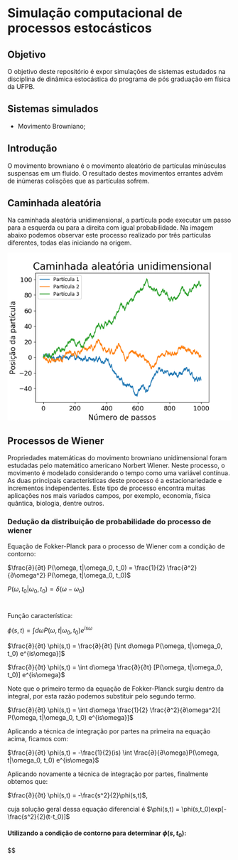 # Simulação computacional de processos estocásticos

## Objetivo

O objetivo deste repositório é expor simulações de sistemas estudados na disciplina de dinâmica estocástica do programa de pós graduação em física da UFPB.

## Sistemas simulados
- Movimento Browniano;

## Introdução
O movimento browniano é o movimento aleatório de partículas minúsculas suspensas em um fluido. O resultado destes movimentos errantes advém de inúmeras colisções que as partículas sofrem.

## Caminhada aleatória

Na caminhada aleatória unidimensional, a partícula pode executar um passo para a esquerda ou para a direita com igual probabilidade. Na imagem abaixo podemos observar este processo realizado por três partículas diferentes, todas elas iniciando na origem.

![Logo do Markdown](img/Caminhada_aleatoria.png)

## Processos de Wiener

Propriedades matemáticas do movimento browniano unidimensional foram estudadas pelo matemático americano Norbert Wiener. Neste processo, o movimento é modelado considerando o tempo como uma variável contínua. As duas principais características deste processo é a estacionariedade e incrementos independentes. Este tipo de processo encontra muitas aplicações nos mais variados campos, por exemplo, economia, física quântica, biologia, dentre outros.

### Dedução da distribuição de probabilidade do processo de wiener

Equação de Fokker-Planck para o processo de Wiener com a condição de contorno:

$\frac{∂}{∂t} P(\omega, t|\omega_0, t_0) = \frac{1}{2} \frac{∂^2}{∂\omega^2} P(\omega, t|\omega_0, t_0)$  

$P(\omega, t_0|\omega_0, t_0) = \delta(\omega-\omega_0)$

#

Função característica:

$\phi(s,t) = \int d\omega P(\omega, t|\omega_0, t_0) e^{is\omega}$ 

$\frac{∂}{∂t} \phi(s,t) = \frac{∂}{∂t} [\int d\omega P(\omega, t|\omega_0, t_0) e^{is\omega}]$

$\frac{∂}{∂t} \phi(s,t) = \int d\omega \frac{∂}{∂t} [P(\omega, t|\omega_0, t_0)] e^{is\omega}$

Note que o primeiro termo da equação de Fokker-Planck surgiu dentro da integral, por esta razão podemos substituir pelo segundo termo.

$\frac{∂}{∂t} \phi(s,t) = \int d\omega \frac{1}{2} \frac{∂^2}{∂\omega^2}[ P(\omega, t|\omega_0, t_0) e^{is\omega}]$

Aplicando a técnica de integração por partes na primeira na equação acima, ficamos com:

$\frac{∂}{∂t} \phi(s,t) = -\frac{1}{2}(is) \int \frac{∂}{∂\omega}P(\omega, t|\omega_0, t_0) e^{is\omega}$

Aplicando novamente a técnica de integração por partes, finalmente obtemos que:

$\frac{∂}{∂t} \phi(s,t) = -\frac{s^2}{2}\phi(s,t)$,

cuja solução geral dessa equação diferencial é $\phi(s,t) = \phi(s,t_0)exp[-\frac{s^2}{2}(t-t_0)]$

#### Utilizando a condição de contorno para determinar $\phi(s,t_0)$:

$$